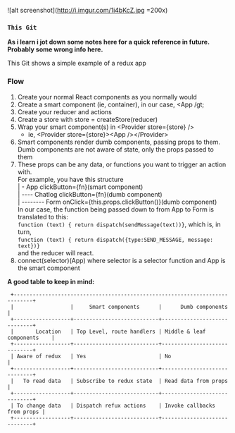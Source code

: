 ![alt screenshot](http://i.imgur.com/1i4bKcZ.jpg =200x)


### `This Git`
**As i learn i jot down some notes here for a quick reference in future.**  
**Probably some wrong info here.**  

This Git shows a simple example of a redux app 

### Flow
1.  Create your normal React components as you normally would
2.  Create a smart component (ie, container), in our case, &lt;App /gt;
3.  Create your reducer and actions
4.  Create a store with store = createStore(reducer)
5.  Wrap your smart component(s) in &lt;Provider store={store} /&gt;
     * ie, &lt;Provider store={store}&gt;&lt;App /&gt;&lt;/Provider&gt;
 6. Smart components render dumb components, passing props to them.  
 Dumb components are not aware of state, only the props passed to them
7. These props can be any data, or functions you want to trigger an action with.  
 For example, you have this structure  
| - App clickButton={fn}(smart component)  
| ---- Chatlog clickButton={fn}(dumb component)  
| -------- Form onClick={this.props.clickButton()}(dumb component)  
In our case, the function being passed down to from App to Form is translated to this:  
`function (text) { return dispatch(sendMessage(text))}`, which is, in turn,  
`function (text) { return dispatch({type:SEND_MESSAGE, message: text})}`  
and the reducer will react.
8. connect(selector)(App) where selector is a selector function and App is the smart component

 **A good table to keep in mind:**
```
 +----------------------------------------------------------------------------+
 |                  |     Smart components      |      Dumb components        |
 +------------------+---------------------------+-----------------------------+
 |       Location   | Top Level, route handlers | Middle & leaf components    |
 +------------------+---------------------------+-----------------------------+
 | Aware of redux   | Yes                       | No                          |
 +------------------+---------------------------+-----------------------------+
 |   To read data   | Subscribe to redux state  | Read data from props        |
 +------------------+---------------------------+-----------------------------+
 | To change data   | Dispatch refux actions    | Invoke callbacks from props |
 +------------------+---------------------------+-----------------------------+
 ```
